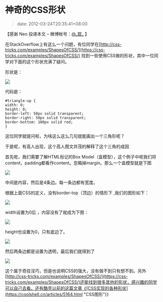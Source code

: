 # 神奇的CSS形状
>date: 2012-03-24T20:35:41+08:00


【感谢 Neo 投递本文 – 微博帐号：[@\_锟\_](http://weibo.com/gandalfthegrey "_锟_") 】


在StackOverflow上有这么一个问题，有位同学在[http://css-tricks.com/examples/ShapesOfCSS/](https://css-tricks.com/examples/ShapesOfCSS/) 找到一些使用CSS做的形状，其中一位同学对下面的这个形状充满了疑问。


形状是：


![](https://coolshell.cn/wp-content/uploads/2012/03/a.png)


代码是：



```
#triangle-up {
width: 0;
height: 0;
border-left: 50px solid transparent;
border-right: 50px solid transparent;
border-bottom: 100px solid red;
}

```

这位同学就提问啦，为啥这么这么几句就能画出一个三角形呢？  

于是呢，有高人出现，这个高人图文并茂的解释了这个三角的成因


  

首先呢，我们需要了解HTML标记的Box Model（盒模型），这个例子中呢我们将content，padding都看作content。忽略掉margin。那么一个盒模型就是下图


![](https://coolshell.cn/wp-content/uploads/2012/03/b.png)


中间是内容，然后是4条边。每一条边都有宽度。  

根据上面CSS的定义，没有border-top（顶边）的情形下 ,我们的图形如下：


![](https://coolshell.cn/wp-content/uploads/2012/03/c.png)


width设置为0后 ，内容没有了就成为下图：


![](https://coolshell.cn/wp-content/uploads/2012/03/d.png)


height也设置为0，只有底边了。


![](https://coolshell.cn/wp-content/uploads/2012/03/e.png)


然后两条边都是设置为透明，最后我们就得到了


![](https://coolshell.cn/wp-content/uploads/2012/03/f.png)


这个属于奇技淫巧，但是也说明CSS的强大，没有做不到只有想不到。另外[http://css-tricks.com/examples/ShapesOfCSS/](https://css-tricks.com/examples/ShapesOfCSS/)还能找到很多其他的形状，感兴趣的同学可以自己去看。还有酷壳以前的这篇文章《[CSS实现的各种形状](https://coolshell.cn/articles/5164.html "CSS图形")》


